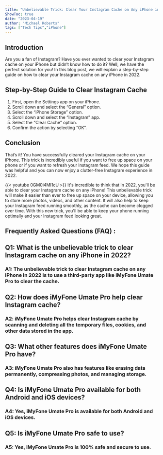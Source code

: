 ```yaml
---
title: "Unbelievable Trick: Clear Your Instagram Cache on Any iPhone in 2022!"
ShowToc: true 
date: "2023-04-19"
author: "Michael Roberts" 
tags: ["Tech Tips","iPhone"]
---
```

## Introduction

Are you a fan of Instagram? Have you ever wanted to clear your Instagram cache on your iPhone but didn’t know how to do it? Well, we have the perfect solution for you! In this blog post, we will explain a step-by-step guide on how to clear your Instagram cache on any iPhone in 2022. 

## Step-by-Step Guide to Clear Instagram Cache

1. First, open the Settings app on your iPhone. 
2. Scroll down and select the “General” option. 
3. Select the “iPhone Storage” option. 
4. Scroll down and select the “Instagram” app. 
5. Select the “Clear Cache” option. 
6. Confirm the action by selecting “OK”. 

## Conclusion

That’s it! You have successfully cleared your Instagram cache on your iPhone. This trick is incredibly useful if you want to free up space on your phone or if you want to refresh your Instagram feed. We hope this guide was helpful and you can now enjoy a clutter-free Instagram experience in 2022.

{{< youtube 0GM0i4MI1cU >}} 
It's incredible to think that in 2022, you'll be able to clear your Instagram cache on any iPhone! This unbelievable trick will make it easier than ever to free up space on your device, allowing you to store more photos, videos, and other content. It will also help to keep your Instagram feed running smoothly, as the cache can become clogged over time. With this new trick, you'll be able to keep your phone running optimally and your Instagram feed looking great.

## Frequently Asked Questions (FAQ) :
<h2>Q1: What is the unbelievable trick to clear Instagram cache on any iPhone in 2022?</h2>

<h3>A1: The unbelievable trick to clear Instagram cache on any iPhone in 2022 is to use a third-party app like iMyFone Umate Pro to clear the cache.</h3>

<h2>Q2: How does iMyFone Umate Pro help clear Instagram cache?</h2>

<h3>A2: iMyFone Umate Pro helps clear Instagram cache by scanning and deleting all the temporary files, cookies, and other data stored in the app.</h3>

<h2>Q3: What other features does iMyFone Umate Pro have?</h2>

<h3>A3: iMyFone Umate Pro also has features like erasing data permanently, compressing photos, and managing storage.</h3>

<h2>Q4: Is iMyFone Umate Pro available for both Android and iOS devices?</h2>

<h3>A4: Yes, iMyFone Umate Pro is available for both Android and iOS devices.</h3>

<h2>Q5: Is iMyFone Umate Pro safe to use?</h2>

<h3>A5: Yes, iMyFone Umate Pro is 100% safe and secure to use.</h3>


